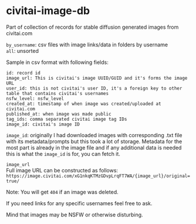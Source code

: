 # civitai-image-db  

Part of collection of records for stable diffusion generated images from civitai.com  

`by_username`: csv files with image links/data in folders by username  
`all`: unsorted  

Sample in csv format with following fields:  
```
id: record id  
image_url: This is civitai's image UUID/GUID and it's forms the image URL  
user_id: this is not civitai's user ID, it's a foreign key to other table that contains civitai's usernames
nsfw_level: nsfw_level  
created_at: timestamp of when image was created/uploaded at civitai.com  
published_at: when image was made public  
tag_ids: comma separated civitai image tag IDs  
image_id: civitai's image ID  
```


`image_id`: originally I had downloaded images with corresponding .txt file with its metadata/prompts but this took a lot of storage. Metadata for the most part is already in the image file and if any additional data is needed this is what the `image_id` is for, you can fetch it.  

`image_url`  
Full image URL can be constructed as follows:  
`https://image.civitai.com/xG1nkqKTMzGDvpLrqFT7WA/{image_url}/original=true/`  


Note: You will get `404` if an image was deleted.  
  
If you need links for any specific usernames feel free to ask.  

Mind that images may be NSFW or otherwise disturbing.   
